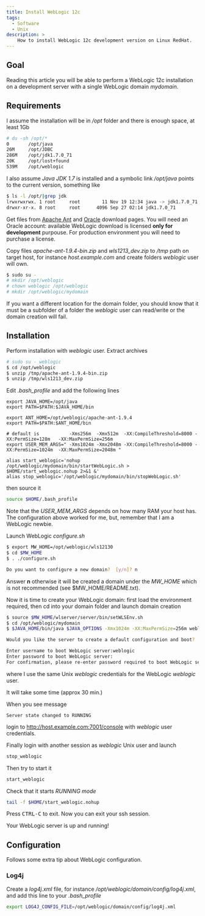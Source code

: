 ```yaml
---
title: Install WebLogic 12c
tags:
  - Software
  - Unix
description: >
    How to install WebLogic 12c development version on Linux RedHat.
---
```


## Goal

Reading this article you will be able to perform a WebLogic 12c installation on a development server with a single WebLogic domain *mydomain*.

## Requirements

I assume the installation will be in */opt* folder and there is enough space, at least 1Gb

```bash
# du -sh /opt/*
0       /opt/java
26M     /opt/JDBC
286M    /opt/jdk1.7.0_71
20K     /opt/lost+found
539M    /opt/weblogic
```

I also assume *Java JDK 1.7* is installed and a symbolic link */opt/java* points to the current version, something like

```bash
$ ls -l /opt/|grep jdk
lrwxrwxrwx. 1 root     root        11 Nov 19 12:34 java -> jdk1.7.0_71
drwxr-xr-x. 8 root     root      4096 Sep 27 02:14 jdk1.7.0_71
```

Get files from [Apache Ant][1] and [Oracle][2] download pages. You will need an Oracle account: available WebLogic download is licensed **only for development** purpouse. For production environment you will need to purchase a license.

Copy files *apache-ant-1.9.4-bin.zip* and *wls1213_dev.zip* to */tmp* path on target host, for instance *host.example.com* and create folders *weblogic* user will own.

```bash
$ sudo su -
# mkdir /opt/weblogic
# chown weblogic /opt/weblogic
# mkdir /opt/weblogic/mydomain
```

If you want a different location for the domain folder, you should know that it must be a subfolder of a folder the *weblogic* user can read/write or the domain creation will fail.

## Installation

Perform installation with *weblogic* user. Extract archives

```bash
# sudo su - weblogic
$ cd /opt/weblogic
$ unzip /tmp/apache-ant-1.9.4-bin.zip
$ unzip /tmp/wls1213_dev.zip
```

Edit *.bash_profile* and add the following lines

```
export JAVA_HOME=/opt/java
export PATH=$PATH:$JAVA_HOME/bin

export ANT_HOME=/opt/weblogic/apache-ant-1.9.4
export PATH=$PATH:$ANT_HOME/bin

# default is           -Xms256m  -Xmx512m  -XX:CompileThreshold=8000 -XX:PermSize=128m   -XX:MaxPermSize=256m
export USER_MEM_ARGS=" -Xms1024m -Xmx2048m -XX:CompileThreshold=8000 -XX:PermSize=1024m  -XX:MaxPermSize=2048m "

alias start_weblogic='nohup /opt/weblogic/mydomain/bin/startWebLogic.sh > $HOME/start_weblogic.nohup 2>&1 &'
alias stop_weblogic='/opt/weblogic/mydomain/bin/stopWebLogic.sh'
```

then source it

```bash
source $HOME/.bash_profile
```

<div class="paper warning">Note that the <em>USER_MEM_ARGS</em> depends on how many RAM your host has. The configuration above worked for me, but, remember that I am a WebLogic newbie.</div>

Launch WebLogic *configure.sh*

```bash
$ export MW_HOME=/opt/weblogic/wls12130
$ cd $MW_HOME
$ . ./configure.sh

Do you want to configure a new domain?  [y/n]? n
```

Answer **n** otherwise it will be created a domain under the *MW_HOME* which is not recommended (see $MW_HOME/README.txt).

Now it is time to create your WebLogic domain: first load the environment required, then cd into your domain folder and launch domain creation

```bash
$ source $MW_HOME/wlserver/server/bin/setWLSEnv.sh
$ cd /opt/weblogic/mydomain
$ $JAVA_HOME/bin/java $JAVA_OPTIONS -Xmx1024m -XX:MaxPermSize=256m weblogic.Server

Would you like the server to create a default configuration and boot?  (y/n): y

Enter username to boot WebLogic server:weblogic
Enter password to boot WebLogic server:
For confirmation, please re-enter password required to boot WebLogic server:
```

where I use the same Unix *weblogic* credentials for the WebLogic *weblogic* user.

It will take some time (approx 30 min.)

When you see message

```
Server state changed to RUNNING
```

login to http://host.example.com:7001/console with *weblogic* user credentials.

Finally login with another session as *weblogic* Unix user and launch

```bash
stop_weblogic
```

Then try to start it

```bash
start_weblogic
```

Check that it starts *RUNNING mode*

```bash
tail -f $HOME/start_weblogic.nohup
```

Press <kbd>CTRL-C</kbd> to exit. Now you can exit your ssh session.

<div class="paper info">
Your WebLogic server is up and running!
</div>

## Configuration

Follows some extra tip about WebLogic configuration.

### Log4j

Create a *log4j.xml* file, for instance */opt/weblogic/domain/config/log4j.xml*, and add this line to your *.bash_profile*

```bash
export LOG4J_CONFIG_FILE=/opt/weblogic/domain/config/log4j.xml
```

  [1]: http://ant.apache.org/bindownload.cgi "Apache Ant download"
  [2]: http://www.oracle.com/technetwork/indexes/downloads/index.html "Oracle downloads"
